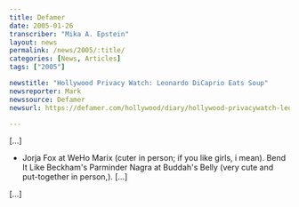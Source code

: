 ```yaml
---
title: Defamer
date: 2005-01-26
transcriber: "Mika A. Epstein"
layout: news
permalink: /news/2005/:title/
categories: [News, Articles]
tags: ["2005"]

newstitle: "Hollywood Privacy Watch: Leonardo DiCaprio Eats Soup"
newsreporter: Mark
newssource: Defamer
newsurl: https://defamer.com/hollywood/diary/hollywood-privacywatch-leonardo-dicaprio-eats-soup-31235.php

---
```

[...]

* Jorja Fox at WeHo Marix (cuter in person; if you like girls, i mean). Bend It Like Beckham's Parminder Nagra at Buddah's Belly (very cute and put-together in person,). [...]

[...]
